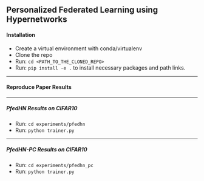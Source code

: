 ## Personalized Federated Learning using Hypernetworks

#### Installation
- Create a virtual environment with conda/virtualenv
- Clone the repo
- Run: ```cd <PATH_TO_THE_CLONED_REPO>```
- Run: ```pip install -e .``` to install necessary packages and path links.

---------

#### Reproduce Paper Results

---------
##### PfedHN Results on CIFAR10
- Run: ```cd experiments/pfedhn```
- Run: ```python trainer.py```

---------

##### PfedHN-PC Results on CIFAR10
- Run: ```cd experiments/pfedhn_pc```
- Run: ```python trainer.py```